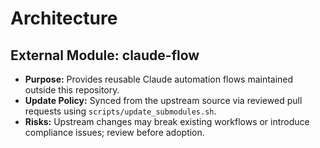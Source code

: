 # Architecture

## External Module: claude-flow

- **Purpose:** Provides reusable Claude automation flows maintained outside this repository.
- **Update Policy:** Synced from the upstream source via reviewed pull requests using `scripts/update_submodules.sh`.
- **Risks:** Upstream changes may break existing workflows or introduce compliance issues; review before adoption.

